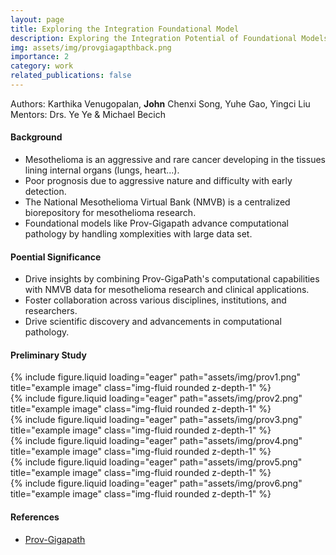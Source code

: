 ```yaml
---
layout: page
title: Exploring the Integration Foundational Model
description: Exploring the Integration Potential of Foundational Models (Prov-GigaPath) with the National Mesothelioma Virtual Bank
img: assets/img/provgiagapthback.png
importance: 2
category: work
related_publications: false
---
```

Authors: Karthika Venugopalan, **John** Chenxi Song, Yuhe Gao, Yingci Liu <br>
Mentors: Drs. Ye Ye & Michael Becich
#### **Background**
- Mesothelioma is an aggressive and rare cancer developing in the tissues lining internal organs (lungs, heart...).
- Poor prognosis due to aggressive nature and difficulty with early detection.
- The National Mesothelioma Virtual Bank (NMVB) is a centralized biorepository for mesothelioma research.
- Foundational models like Prov-Gigapath advance computational pathology by handling xomplexities with large data set.

#### **Poential Significance**
- Drive insights by combining Prov-GigaPath's computational capabilities with NMVB data for mesothelioma research and clinical applications.
- Foster collaboration across various disciplines, institutions, and researchers.
- Drive scientific discovery and advancements in computational pathology.

#### **Preliminary Study**
<div class="row">
    <div class="col-sm mt-3 mt-md-0">
        {% include figure.liquid loading="eager" path="assets/img/prov1.png" title="example image" class="img-fluid rounded z-depth-1" %}
    </div>
</div>

<div class="row">
    <div class="col-sm mt-3 mt-md-0">
        {% include figure.liquid loading="eager" path="assets/img/prov2.png" title="example image" class="img-fluid rounded z-depth-1" %}
    </div>
</div>

<div class="row">
    <div class="col-sm mt-3 mt-md-0">
        {% include figure.liquid loading="eager" path="assets/img/prov3.png" title="example image" class="img-fluid rounded z-depth-1" %}
    </div>
</div>

<div class="row">
    <div class="col-sm mt-3 mt-md-0">
        {% include figure.liquid loading="eager" path="assets/img/prov4.png" title="example image" class="img-fluid rounded z-depth-1" %}
    </div>
</div>

<div class="row">
    <div class="col-sm mt-3 mt-md-0">
        {% include figure.liquid loading="eager" path="assets/img/prov5.png" title="example image" class="img-fluid rounded z-depth-1" %}
    </div>
</div>

<div class="row">
    <div class="col-sm mt-3 mt-md-0">
        {% include figure.liquid loading="eager" path="assets/img/prov6.png" title="example image" class="img-fluid rounded z-depth-1" %}
    </div>
</div>

#### **References**
- <a href="https://github.com/prov-gigapath/prov-gigapath">Prov-Gigapath</a>

